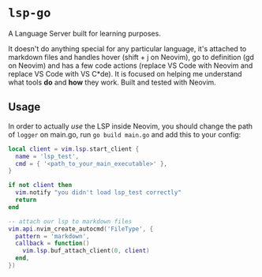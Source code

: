 # `lsp-go`

A Language Server built for learning purposes.

It doesn't do anything special for any particular language, it's attached to markdown files and handles hover (shift + j on Neovim), go to definition (gd on Neovim) and has a few code actions (replace VS Code with Neovim and replace VS Code with VS C*de). It is focused on helping me understand what tools **do** and **how** they work.
Built and tested with Neovim.

## Usage

In order to actually *use* the LSP inside Neovim, you should change the path of `logger` on main.go, run `go build main.go` and add this to your config:

```lua
local client = vim.lsp.start_client {
  name = 'lsp_test',
  cmd = { '<path_to_your_main_executable>' },
}

if not client then
  vim.notify "you didn't load lsp_test correctly"
  return
end

-- attach our lsp to markdown files
vim.api.nvim_create_autocmd('FileType', {
  pattern = 'markdown',
  callback = function()
    vim.lsp.buf_attach_client(0, client)
  end,
})
```
